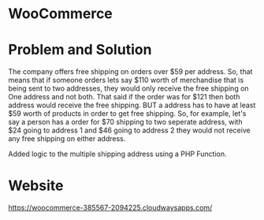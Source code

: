 # WooCommerce

# Problem and Solution
The company offers free shipping on orders over $59 per address. So, that means that if someone orders lets say $110 worth of merchandise that is being sent to two addresses, they would only receive the free shipping on One address and not both. That said if the order was for $121 then both address would receive the free shipping. BUT a address has to have at least $59 worth of products in order to get free shipping. So, for example, let's say a person has a order for $70 shipping to two seperate address, with $24 going to address 1 and $46 going to address 2 they would not receive any free shipping on either address.

Added logic to the multiple shipping address using a PHP Function.

# Website
https://woocommerce-385567-2094225.cloudwaysapps.com/
